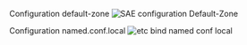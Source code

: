 


Configuration default-zone
![SAE configuration Default-Zone](https://user-images.githubusercontent.com/97044657/165725575-dd90d51b-1fac-4b1a-b184-a6029db2c207.png)


Configuration named.conf.local
![etc bind named conf local](https://user-images.githubusercontent.com/97044657/165731126-3a9340ca-ffdb-4369-8a63-8f74850f0968.png)
